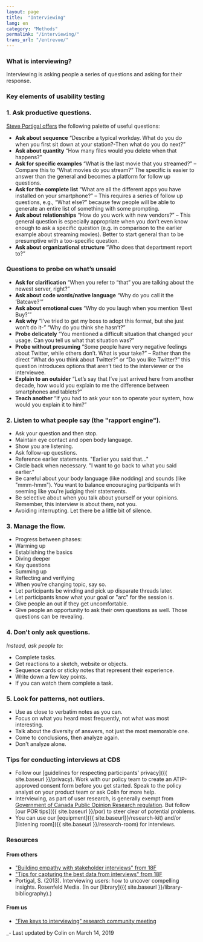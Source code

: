 ```yaml
---
layout: page
title:  "Interviewing"
lang: en
category: "Methods"
permalink: "/interviewing/"
trans_url: "/entrevue/"
---
```




### What is interviewing?
Interviewing is asking people a series of questions and asking for their response.

### Key elements of usability testing

### 1. Ask productive questions.

[Steve Portigal offers](https://portigal.com/seventeen-types-of-interviewing-questions/) the following palette of useful questions:
* **Ask about sequence** “Describe a typical workday. What do you do when you first sit down at your station?-Then what do you do next?”
* **Ask about quantity** “How many files would you delete when that happens?”
* **Ask for specific examples** “What is the last movie that you streamed?” – Compare this to “What movies do you stream?” The specific is easier to answer than the general and becomes a platform for follow up questions.
* **Ask for the complete list** “What are all the different apps you have installed on your smartphone?” – This requires a series of follow up questions, e.g., “What else?” because few people will be able to generate an entire list of something with some prompting.
* **Ask about relationships** “How do you work with new vendors?” – This general question is especially appropriate when you don’t even know enough to ask a specific question (e.g. in comparison to the earlier example about streaming movies). Better to start general than to be presumptive with a too-specific question.
* **Ask about organizational structure** “Who does that department report to?”

### Questions to probe on what’s unsaid
* **Ask for clarification** “When you refer to “that” you are talking about the newest server, right?”
* **Ask about code words/native language** “Why do you call it the ‘Batcave?'”
* **Ask about emotional cues** “Why do you laugh when you mention ‘Best Buy?'”
* **Ask why** “I’ve tried to get my boss to adopt this format, but she just won’t do it-” “Why do you think she hasn’t?”
* **Probe delicately** “You mentioned a difficult situation that changed your usage. Can you tell us what that situation was?”
* **Probe without presuming** “Some people have very negative feelings about Twitter, while others don’t. What is your take?” – Rather than the direct “What do you think about Twitter?” or “Do you like Twitter?” this question introduces options that aren’t tied to the interviewer or the interviewee.
* **Explain to an outsider** “Let’s say that I’ve just arrived here from another decade, how would you explain to me the difference between smartphones and tablets?”
* **Teach another** “If you had to ask your son to operate your system, how would you explain it to him?”

### 2. Listen to what people say (the "rapport engine").
*   Ask your question and then stop.
*   Maintain eye contact and open body language.
*   Show you are listening.
 *   Ask follow-up questions.
 *   Reference earlier statements. "Earlier you said that…"
 *   Circle back when necessary. "I want to go back to what you said earlier."
*   Be careful about your body language (like nodding) and sounds (like "mmm-hmm"). You want to balance encouraging participants with seeming like you're judging their statements.
*   Be selective about when you talk about yourself or your opinions. Remember, this interview is about them, not you.
*   Avoiding interrupting. Let there be a little bit of silence. 



### 3. Manage the flow.
*   Progress between phases:
 *   Warming up
 *   Establishing the basics
 *   Diving deeper
 *   Key questions
 *   Summing up
 *   Reflecting and verifying
*   When you're changing topic, say so.
*   Let participants be winding and pick up disparate threads later.
*   Let participants know what your goal or "arc" for the session is.
*   Give people an out if they get uncomfortable.
*   Give people an opportunity to ask their own questions as well. Those questions can be revealing.

### 4. Don't only ask questions.

_Instead, ask people to:_
*   Complete tasks.
*   Get reactions to a sketch, website or objects.
*   Sequence cards or sticky notes that represent their experience.
*   Write down a few key points.
*   If you can watch them complete a task.

### 5. Look for patterns, not outliers.
*   Use as close to verbatim notes as you can.
*   Focus on what you heard most frequently, not what was most interesting.
*   Talk about the diversity of answers, not just the most memorable one.
*   Come to conclusions, then analyze again.
*   Don't analyze alone.

### Tips for conducting interviews at CDS
* Follow our [guidelines for respecting participants' privacy]({{ site.baseurl }}/privacy). Work with our policy team to create an ATIP-approved consent form before you get started. Speak to the policy analyst on your product team or ask Colin for more help.
* Interviewing, as part of user research, is generally exempt from [Government of Canada Public Opinion Research regulation](https://www.canada.ca/en/treasury-board-secretariat/services/government-communications/public-opinion-research-government.html#toc3). But follow [our POR tips]({{ site.baseurl }}/por) to steer clear of potential problems.
* You can use our [equipment]({{ site.baseurl}}/research-kit) and/or [listening room]({{ site.baseurl }}/research-room) for interviews. 

### Resources

#### From others
* ["Building empathy with stakeholder interviews" from 18F](https://18f.gsa.gov/2016/06/20/build-empathy-with-stakeholder-interviews-part-1-preparation/)
* ["Tips for capturing the best data from interviews" from 18F](https://18f.gsa.gov/2016/02/09/tips-for-capturing-the-best-data-from-user-interviews/)
* Portigal, S. (2013). Interviewing users: how to uncover compelling insights. Rosenfeld Media. (In our [library]({{ site.baseurl }}/library-bibliography).)

#### From us
* ["Five keys to interviewing" research community meeting](https://docs.google.com/document/d/10yAV4DzfJfwwg9-9JirBguo3eMxuZPw6bigbfSDUqhQ/edit?usp=drive_web&ouid=115428102159383580616)

_- Last updated by Colin on March 14, 2019
